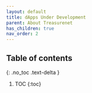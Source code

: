 ```yaml
---
layout: default
title: dApps Under Development
parent: About Treasurenet
has_children: true
nav_order: 2
---
```


## Table of contents
{: .no_toc .text-delta }

1. TOC
{:toc}